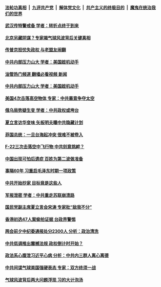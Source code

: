 ####  [法轮功真相](../../../../basic/blob/master/README.md?t=02152012) &nbsp;|&nbsp; [九评共产党](../../../../9ping.md/blob/master/README.md?t=02152012) &nbsp;|&nbsp; [解体党文化](../../../../jtdwh.md/blob/master/README.md?t=02152012)  &nbsp;|&nbsp; [共产主义的终极目的](../../../../gczydzjmd.md/blob/master/README.md?t=02152012) &nbsp;|&nbsp; [魔鬼在统治我们的世界](../../../../mgztzwmdsj.md/blob/master/README.md?t=02152012) 

#### [武汉传特警戒备 学者：转折点终于到来](../pages/soh186/696075.md?t=02152012) 
#### [北京另藏阴谋？专家揭气球风波背后关键真相](../pages/soh186/695910.md?t=02152012) 
#### [传普京担忧失政权 与老盟友闹翻 ](../pages/soh186/695913.md?t=02152012) 
#### [中共内部压力山大 学者：美国趁机动手](../pages/soh186/695739.md?t=02152012) 
#### [油管热门频道 翻墙必看视频 新闻](http://129.146.143.75:81/youtube.html?02152012)
#### [中共内部压力山大 学者：美国趁机动手](../pages/soh186/695739.md?t=02152012) 
#### [美国4次击落高空物体 专家：中共蓄意争夺太空](../pages/soh186/695751.md?t=02152012) 
#### [俄乌局势疑生变 学者：中共政权或垮台](../pages/soh186/695616.md?t=02152012) 
#### [夏立言访华变味 矢板明夫曝中共隐藏计划](../pages/soh186/695637.md?t=02152012) 
#### [菲国总统：一旦台海起冲突 很难不被卷入](../pages/soh186/695640.md?t=02152012) 
#### [F-22三次击落空中飞行物 中共刻意挑衅？](../pages/soh186/695484.md?t=02152012) 
#### [中国出现可怕后遗症 百姓为第二波做准备](../pages/soh186/695325.md?t=02152012) 
#### [事隔60年 习重启毛泽东时期一项政策](../pages/soh186/695244.md?t=02152012) 
#### [中共开始抄家 目标竟是这些人](../pages/soh186/695082.md?t=02152012) 
#### [军报泄密 学者：中共重走苏联崩溃路](../pages/soh186/694899.md?t=02152012) 
#### [国民党副主席夏立言会宋涛 专家批“敌我不分”](../pages/soh186/694902.md?t=02152012) 
#### [香港初选47人案偷拍证据 台政界警惕](../pages/soh186/694908.md?t=02152012) 
#### [两会前夕中纪委通报处分2300人 分析：政治清洗](../pages/soh186/694761.md?t=02152012) 
#### [中共低调推出震撼法规 政权倒计时开始？](../pages/soh186/694617.md?t=02152012) 
#### [政法系心腹泄习近平心病 分析：中共内三群人离心离德](../pages/soh186/694458.md?t=02152012) 
#### [中共间谍气球美国强硬表态 专家：双方终须一战](../pages/soh186/694461.md?t=02152012) 
#### [气球风波背后两大问题浮现 习的大计泡汤](../pages/soh186/694281.md?t=02152012) 
<img src='http://gfw-breaker.win/goodnews/indexes/soh186.md' width='0px' height='0px'/>
